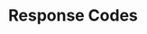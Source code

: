 ---
title: Response Codes
product-type: "import-api"
content-type: "api-doc"

anchor: "all-response-codes"
order: 4

sections:
  - content: |
      The API will attempt to return [HTTP status codes](http://en.wikipedia.org/wiki/List_of_HTTP_status_codes){:target="new"} to indicate the success or failure of a request sent to the API.

      In general:

      - Codes in the `2xx` range indicate success
      - Codes in the `4xx` range indicate an error with the request, such as an invalid API access token, missing client ID, malformed request body, etc.
      - Codes in the `5xx` range indicate an issue with Stitch. Persistent `5xx` codes may indicate an outage, which you can monitor on [Stitch's status page]({{ site.status }}){:target="new"}.

      Your application should handle each of the following statuses gracefully:

      {% include developers/api-response-code-table.html %}

  - title: "Response and error message formats"
    anchor: "response-error-message-formats"
    content: |
      The API will return responses - successful or errors - in JSON format. Below are descriptions and examples of each type of response.

    subsections:
      - title: "Response message formats"
        anchor: "response-message-formats"
        content: |
          For successful responses (codes in the `2xx` range) the API will return messages as a JSON object:

          ```json
          {
            "status": "OK",
            "message": "Batch Accepted!"
          }
          ```

          In the Import API documentation, this is referred to as a [Batch Status object]({{ site.data.import-api.data-structures.batch-status.section }}).


      - title: "Error message formats"
        anchor: "error-message-formats"
        content: |
          For error responses (codes in the `4xx` range), the API will return error messages in JSON format. In the Import API documentation, this is referred to as an [Error object]({{ site.data.import-api.data-structures.error.section }}).

          Some error messages may be returned as strings:

          ```json
          Content-Type must be application/json
          ```

          While others may be JSON objects:

          ```json
          {
            "status": "ERROR",
            "error": "Forbidden",
            "errors": {
              "error": "Access token is not associated with this client."
            }
          }
          ```

      - title: "Error message text"
        anchor: "error-message-text"
        content: |
          The text in error messages will vary by root cause and endpoint.

          Each endpoint section contains a list of the errors specific to that endpoint. Refer to the documentation for the endpoint for specifics on errors, their possible causes, and the messages the API will return.
---